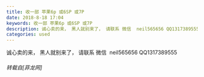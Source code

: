 ```yaml
---
title: 收一部 苹果6p 或6SP 或7P
date: 2018-8-18 17:04
keywords: 收一部 苹果6p 或6SP 或7P
description: 诚心卖的来， 黑人就别来了， 请联系 微信  neil565656 QQ1317389555
categories: used
---
```

<td class="t_f" id="postmessage_1657975">

诚心卖的来， 黑人就别来了， 请联系 微信  neil565656 QQ1317389555</td>
###### 转载自[菲龙网]